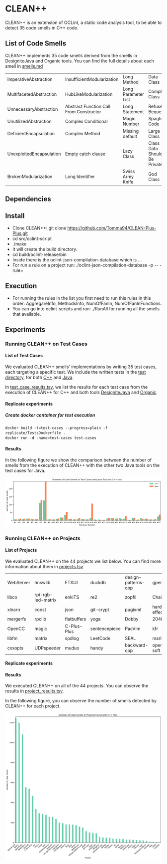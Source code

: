 # CLEAN++

CLEAN++ is an extension of OCLint, a static code analysis tool, to be able to detect 35 code smells in C++ code.

## List of Code Smells

CLEAN++ implements 35 code smells derived from the smells in DesigniteJava and Organic tools.
You can find the full details about each smell in [smells.md](data/smells.md)

| | | | | |
|--------------------------|-----------------------------------------|---------------------|------------------------------|------------------------|
| ImperativeAbstraction    | InsufficientModularization              | Long Method         | Data Class                   | Speculative Generality |
| MultifacetedAbstraction  | HubLikeModularization                   | Long Parameter List | Complex Class                | Brain Class            |
| UnnecessaryAbstraction   | Abstract Function Call From Constructor | Long Statement      | Refused Bequest              | Brain Method           |
| UnutilizedAbstraction    | Complex Conditional                     | Magic Number        | Spaghetti Code               | Dispersed Coupling     |
| DeficientEncapsulation   | Complex Method                          | Missing default     | Large Class                  | Intensive Coupling     |
| UnexploitedEncapsulation | Empty catch clause                      | Lazy Class          | Class Data Should Be Private | Message Chain          |
| BrokenModularization     | Long Identifier                         | Swiss Army Knife    | God Class                    | Shotgun Surgery        |

## Dependencies

## Install
* Clone CLEAN++: git clone https://github.com/Tomma94/CLEAN-Plus-Plus.git
* cd src/oclint-script
* ./make
* It will create the build directory.
* cd build/oclint-release/bin
* Inside there is the oclint-json-compilation-database which is ...
* For run a rule on a project run: ./oclint-json-compilation-database -p <path to your project compile-command.json file> -- -rule= <rule name>

## Execution
* For running the rules in the list you first need to run this rules in this order: AggregareInfo, MethodsInfo, NumOfFanIn, NumOfFanInFunctions.
* You can go into oclint-scripts and run: ./RunAll <path to your project compile-command.json file> for running all the smells that available. 

## Experiments
### Running CLEAN++ on Test Cases
#### List of Test Cases
We evaluated CLEAN++ smells' implementations by writing 35 test cases, each targeting a specific test.
We include the written tests in the [test directory](tests/), for both [C++](tests/cpp) and [Java](tests/java).

In [test_case_results.tsv](data/test_case_results.tsv), we list the results for each test case from the execution of CLEAN++ for C++ and both tools [DesigniteJava](https://www.designite-tools.com/) and [Organic](https://github.com/opus-research/organic).

#### Replicate experiments
##### Create docker container for test execution
```console 
docker build -t=test-cases --progress=plain -f replicate/TestsDockerfile .
docker run -d -name=test-cases test-cases
```


#### Results
In the following figure we show the comparison between the number of smells from the execution of CLEAN++ with the other two Java tools on the test cases for Java.

![test case results alt](fig/test_case_results.png)

### Running CLEAN++ on Projects
#### List of Projects
We evaluated CLEAN++ on the 44 projects we list below.
You can find more information about them in [projects.tsv](data/projects.tsv)

|           |                    |             |               |                     |                  |           |
|-----------|--------------------|-------------|---------------|---------------------|------------------|-----------|
| WebServer | hnswlib            | FTXUI       | duckdb        | design-patterns-cpp | gperftools       | BlingFire |
| libco     | rpi-rgb-led-matrix | enkiTS      | re2           | zopfli              | ChaiScript       | PEGTL     |
| xlearn    | coost              | json        | git-crypt     | pugixml             | hardware-effects |           |
| mergerfs  | rpclib             | flatbuffers | yoga          | Dobby               | 2048             |           |
| OpenCC    | magic              | C-Plus-Plus | sentencepiece | PacVim              | kfr              |           |
| libfm     | matrix             | spdlog      | LeetCode      | SEAL                | marl             |           |
| cxxopts   | UDPspeeder         | muduo       | handy         | backward-cpp        | openal-soft      |           |

#### Replicate experiments

#### Results
We executed CLEAN++ on all of the 44 projects.
You can observe the results in [project_results.tsv](data/project_results.tsv).

In the following figure, you can observe the number of smells detected by CLEAN++ for each project.

![project results alt](fig/projects_results.png)
